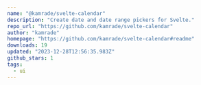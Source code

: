 ```yaml
---
name: "@kamrade/svelte-calendar"
description: "Create date and date range pickers for Svelte."
repo_url: "https://github.com/kamrade/svelte-calendar"
author: "kamrade"
homepage: "https://github.com/kamrade/svelte-calendar#readme"
downloads: 19
updated: "2023-12-28T12:56:35.983Z"
github_stars: 1
tags: 
  - ui
---
```


